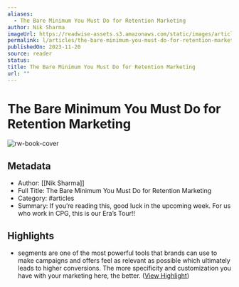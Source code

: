 ```yaml
---
aliases:
  - The Bare Minimum You Must Do for Retention Marketing
author: Nik Sharma
imageUrl: https://readwise-assets.s3.amazonaws.com/static/images/article3.5c705a01b476.png
permalink: l/articles/the-bare-minimum-you-must-do-for-retention-marketing
publishedOn: 2023-11-20
source: reader
status: 
title: The Bare Minimum You Must Do for Retention Marketing
url: ""
---
```

# The Bare Minimum You Must Do for Retention Marketing

![rw-book-cover](https://readwise-assets.s3.amazonaws.com/static/images/article3.5c705a01b476.png)

## Metadata

- Author: [[Nik Sharma]]
- Full Title: The Bare Minimum You Must Do for Retention Marketing
- Category: #articles
- Summary: If you’re reading this, good luck in the upcoming week. For us who work in CPG, this is our Era’s Tour!!

## Highlights

- segments are one of the most powerful tools that brands can use to make campaigns and offers feel as relevant as possible which ultimately leads to higher conversions. The more specificity and customization you have with your marketing here, the better. ([View Highlight](https://read.readwise.io/read/01hfrt6tkw7mrqt7nczrvv603c))
